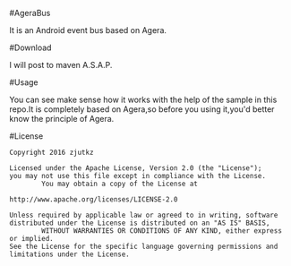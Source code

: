 #AgeraBus

It is an Android event bus based on Agera.



#Download

I will post to maven A.S.A.P.



#Usage

You can see make sense how it works with the help of the sample in this repo.It is completely based on Agera,so before you using it,you'd better know the principle of Agera.



#License

```
Copyright 2016 zjutkz

Licensed under the Apache License, Version 2.0 (the "License");
you may not use this file except in compliance with the License.
        You may obtain a copy of the License at

http://www.apache.org/licenses/LICENSE-2.0

Unless required by applicable law or agreed to in writing, software
distributed under the License is distributed on an "AS IS" BASIS,
        WITHOUT WARRANTIES OR CONDITIONS OF ANY KIND, either express or implied.
See the License for the specific language governing permissions and
limitations under the License.
```
